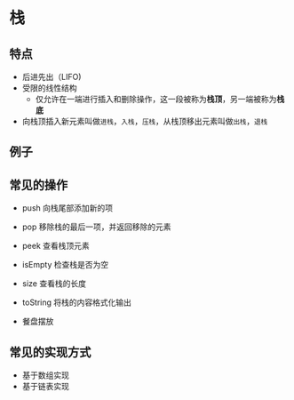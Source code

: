 # 栈

## 特点

- 后进先出（LIFO)
- 受限的线性结构
    - 仅允许在一端进行插入和删除操作，这一段被称为**栈顶**，另一端被称为**栈底**
- 向栈顶插入新元素叫做`进栈`，`入栈`，`压栈`，从栈顶移出元素叫做`出栈`，`退栈`

## 例子

## 常见的操作

- push 向栈尾部添加新的项
- pop 移除栈的最后一项，并返回移除的元素
- peek 查看栈顶元素
- isEmpty 检查栈是否为空
- size 查看栈的长度
- toString 将栈的内容格式化输出

- 餐盘摆放

## 常见的实现方式

- 基于数组实现
- 基于链表实现
